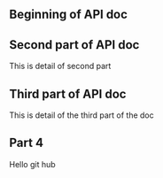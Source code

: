## Beginning of API doc

## Second part of API doc
This is detail of second part

## Third part of API doc
This is detail of the third part of the doc

## Part 4
Hello git hub